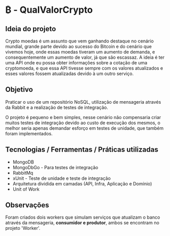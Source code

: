 # ₿ - QualValorCrypto 

## Ideia do projeto
Crypto moedas é um assunto que vem ganhando destaque no cenário mundial, grande parte devido ao sucesso do Bitcoin e do cenário que vivemos hoje, onde essas moedas tiveram um aumento de demanda, e consequentemente um aumento de valor, já que são escassaz. 
A ideia é ter uma API onde eu possa obter informações sobre a cotação de uma cryptomoeda, e que essa API tivesse sempre com os valores atualizados e esses valores fossem atualizadas devido à um outro serviço.

## Objetivo
Praticar o uso de um repositório NoSQL, utilização de mensageria através da Rabbit e a realização de testes de integração.

O projeto é pequeno e bem simples, nesse cenário não compensaria criar muitos testes de integração devido ao custo de execução dos mesmos, o melhor seria apenas demandar esforço em testes de unidade, que também foram implementados.


## Tecnologias / Ferramentas / Práticas utilizadas
- MongoDB
- MongoDbGo - Para testes de integração
- RabbitMq
- xUnit - Teste de unidade e teste de integração
- Arquitetura dividida em camadas (API, Infra, Aplicação e Domínio)
- Unit of Work

## Observações
Foram criados dois workers que simulam serviços que atualizam o banco através da mensageria, **consumidor e produtor**, ambos se encontram no projeto 'Worker'.
